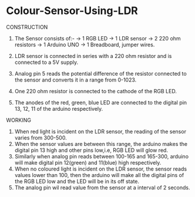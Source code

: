 # Colour-Sensor-Using-LDR
CONSTRUCTION
1) The Sensor consists of:- 
   -> 1 RGB LED 
   -> 1 LDR sensor
   -> 2  220 ohm resistors 
   -> 1 Arduino UNO
   -> 1 Breadboard, jumper wires.

2) LDR sensor is connected in series with a 220 ohm resistor and is connected to a 5V supply.   
3) Analog pin 5 reads the potential difference of the resistor connected to the sensor and converts it in a range from 0-1023.
4) One 220 ohm resistor is connected to the cathode of  the RGB LED.
5) The anodes of the red, green, blue LED are connected to the digital pin 13, 12, 11 of the arduino respectively. 

WORKING
1) When red light is incident on the LDR sensor, the reading of the sensor varies from 300-500.
2) When the sensor values are between this range, the arduino makes the digital pin 13 high and other pins low,i.e, RGB LED will glow red.
3) Similarly when analog pin reads between 100-165 and 165-300, arduino will make digital pin 12(green) and 11(blue) high respectively.
4) When no coloured light is incident on the LDR sensor, the sensor reads values lower than 100, then the arduino will make all the digital    pins of the RGB LED low and the LED will be in its off state.
5) The analog pin wil read value from the sensor at a interval of 2 seconds.
